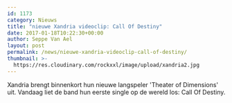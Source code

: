 ```yaml
---
id: 1173
category: Nieuws
title: "nieuwe Xandria videoclip: Call Of Destiny"
date: 2017-01-18T10:22:30+00:00
author: Seppe Van Ael
layout: post
permalink: /news/nieuwe-xandria-videoclip-call-of-destiny/
thumbnail: >-
  https://res.cloudinary.com/rockxxl/image/upload/xandria2.jpg
---
```

Xandria brengt binnenkort hun nieuwe langspeler 'Theater of Dimensions' uit. Vandaag liet de band hun eerste single op de wereld los: Call Of Destiny.

